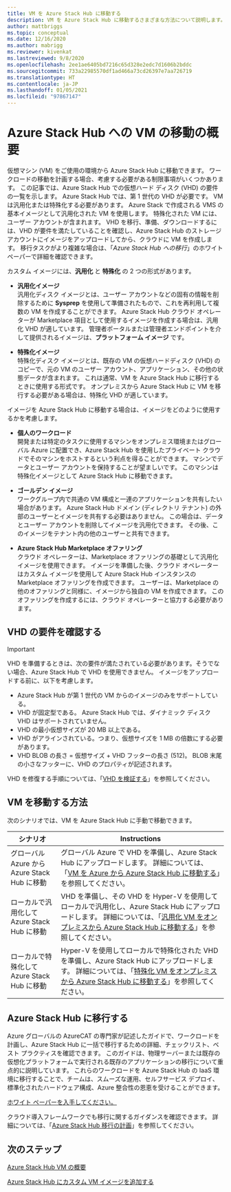 ```yaml
---
title: VM を Azure Stack Hub に移動する
description: VM を Azure Stack Hub に移動するさまざまな方法について説明します。
author: mattbriggs
ms.topic: conceptual
ms.date: 12/16/2020
ms.author: mabrigg
ms.reviewer: kivenkat
ms.lastreviewed: 9/8/2020
ms.openlocfilehash: 2ee1ae6405bd7216c65d328e2edc7d1606b2bddc
ms.sourcegitcommit: 733a22985570df1ad466a73cd26397e7aa726719
ms.translationtype: HT
ms.contentlocale: ja-JP
ms.lasthandoff: 01/05/2021
ms.locfileid: "97867147"
---
```

# <a name="move-a-vm-to-azure-stack-hub-overview"></a>Azure Stack Hub への VM の移動の概要

仮想マシン (VM) をご使用の環境から Azure Stack Hub に移動できます。 ワークロードの移動を計画する場合、考慮する必要がある制限事項がいくつかあります。 この記事では、Azure Stack Hub での仮想ハード ディスク (VHD) の要件の一覧を示します。 Azure Stack Hub では、第 1 世代の VHD が必要です。 VM は汎用化または特殊化する必要があります。 Azure Stack で作成される VMS の基本イメージとして汎用化された VM を使用します。 特殊化された VM には、ユーザー アカウントが含まれます。 VHD を移行、準備、ダウンロードするには、VHD が要件を満たしていることを確認し、Azure Stack Hub のストレージ アカウントにイメージをアップロードしてから、クラウドに VM を作成します。 移行タスクがより複雑な場合は、「*Azure Stack Hub への移行*」のホワイトペーパーで詳細を確認できます。

カスタム イメージには、**汎用化** と **特殊化** の 2 つの形式があります。

- **汎用化イメージ**  
  汎用化ディスク イメージとは、ユーザー アカウントなどの固有の情報を削除するために **Sysprep** を使用して準備されたもので、これを再利用して複数の VM を作成することができます。 Azure Stack Hub クラウド オペレーターが Marketplace 項目として使用するイメージを作成する場合は、汎用化 VHD が適しています。 管理者ポータルまたは管理者エンドポイントを介して提供されるイメージは、**プラットフォーム イメージ** です。

- **特殊化イメージ**  
  特殊化ディスク イメージとは、既存の VM の仮想ハードディスク (VHD) のコピーで、元の VM のユーザー アカウント、アプリケーション、その他の状態データが含まれます。 これは通常、VM を Azure Stack Hub に移行するときに使用する形式です。 オンプレミスから Azure Stack Hub に VM を移行する必要がある場合は、特殊化 VHD が適しています。

イメージを Azure Stack Hub に移動する場合は、イメージをどのように使用するかを考慮します。

- **個人のワークロード**  
    開発または特定のタスクに使用するマシンをオンプレミス環境またはグローバル Azure に配置でき、Azure Stack Hub を使用したプライベート クラウドでそのマシンをホストするという利点を得ることができます。 マシンでデータとユーザー アカウントを保持することが望ましいです。 このマシンは特殊化イメージとして Azure Stack Hub に移動できます。

- **ゴールデン イメージ**  
    ワークグループ内で共通の VM 構成と一連のアプリケーションを共有したい場合があります。 Azure Stack Hub ドメイン (ディレクトリ テナント) の外部のユーザーとイメージを共有する必要はありません。 この場合は、データとユーザー アカウントを削除してイメージを汎用化できます。 その後、このイメージをテナント内の他のユーザーと共有できます。

- **Azure Stack Hub Marketplace オファリング**  
    クラウド オペレーターは、Marketplace オファリングの基礎として汎用化イメージを使用できます。 イメージを準備した後、クラウド オペレーターはカスタム イメージを使用して Azure Stack Hub インスタンスの Marketplace オファリングを作成できます。 ユーザーは、Marketplace の他のオファリングと同様に、イメージから独自の VM を作成できます。 このオファリングを作成するには、クラウド オペレーターと協力する必要があります。

## <a name="verify-vhd-requirements"></a>VHD の要件を確認する

> [!IMPORTANT]  
> VHD を準備するときは、次の要件が満たされている必要があります。そうでない場合、Azure Stack Hub で VHD を使用できません。
> イメージをアップロードする前に、以下を考慮します。
> - Azure Stack Hub が第 1 世代の VM からのイメージのみをサポートしている。
> - VHD が固定型である。 Azure Stack Hub では、ダイナミック ディスク VHD はサポートされていません。
> - VHD の最小仮想サイズが 20 MB 以上である。
> - VHD がアラインされている。つまり、仮想サイズを 1 MB の倍数にする必要があります。
> - VHD BLOB の長さ = 仮想サイズ + VHD フッターの長さ (512)。 BLOB 末尾の小さなフッターに、VHD のプロパティが記述されます。 

VHD を修復する手順については、「[VHD を検証する](vm-move-from-azure.md#verify-your-vhd)」を参照してください。

## <a name="methods-of-moving-a-vm"></a>VM を移動する方法

次のシナリオでは、VM を Azure Stack Hub に手動で移動できます。

| シナリオ | Instructions |
| --- | --- |
| グローバル Azure から Azure Stack Hub に移動 | グローバル Azure で VHD を準備し、Azure Stack Hub にアップロードします。 詳細については、「[VM を Azure から Azure Stack Hub に移動する](vm-move-from-azure.md)」を参照してください。 |
| ローカルで汎用化して Azure Stack Hub に移動 | VHD を準備し、その VHD を Hyper-V を使用してローカルで汎用化し、Azure Stack Hub にアップロードします。 詳細については、「[汎用化 VM をオンプレミスから Azure Stack Hub に移動する](vm-move-generalized.md)」を参照してください。 |
| ローカルで特殊化して Azure Stack Hub に移動 | Hyper-V を使用してローカルで特殊化された VHD を準備し、Azure Stack Hub にアップロードします。 詳細については、「[特殊化 VM をオンプレミスから Azure Stack Hub に移動する](vm-move-specialized.md)」を参照してください。 |

## <a name="migrate-to-azure-stack-hub"></a>Azure Stack Hub に移行する

Azure グローバルの AzureCAT の専門家が記述したガイドで、ワークロードを計画し、Azure Stack Hub に一括で移行するための詳細、チェックリスト、ベスト プラクティスを確認できます。 このガイドは、物理サーバーまたは既存の仮想化プラットフォームで実行される既存のアプリケーションの移行について重点的に説明しています。 これらのワークロードを Azure Stack Hub の IaaS 環境に移行することで、チームは、スムーズな運用、セルフサービス デプロイ、標準化されたハードウェア構成、Azure 整合性の恩恵を受けることができます。

[ホワイト ペーパーを入手してください。](https://azure.microsoft.com/resources/migrate-to-azure-stack-hub-patterns-and-practices-checklists/)

クラウド導入フレームワークでも移行に関するガイダンスを確認できます。 詳細については、「[Azure Stack Hub 移行の計画](/azure/cloud-adoption-framework/scenarios/azure-stack/plan)」を参照してください。 

## <a name="next-steps"></a>次のステップ

[Azure Stack Hub VM の概要](azure-stack-compute-overview.md)

[Azure Stack Hub にカスタム VM イメージを追加する](../operator/azure-stack-add-vm-image.md)